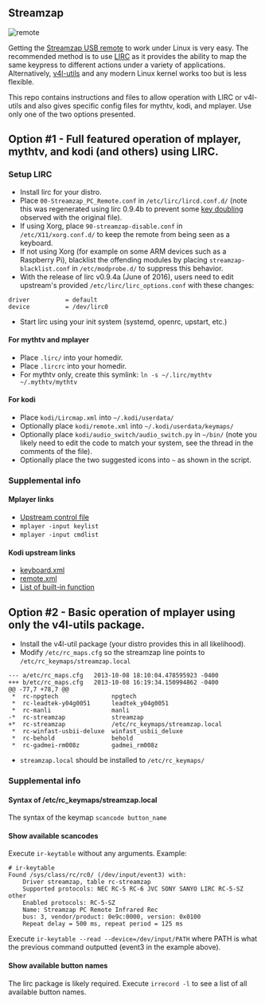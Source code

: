 ## Streamzap
![remote](https://s19.postimg.org/d8bysb1tf/image.jpg)

Getting the [Streamzap USB remote](http://www.streamzap.com/consumer/pc_remote/index.php) to work under Linux is very easy.  The recommended method is to use [LIRC](http://www.lirc.org) as it provides the ability to map the same keypress to different actions under a variety of applications.  Alternatively, [v4l-utils](http://git.linuxtv.org/v4l-utils.git) and any modern Linux kernel works too but is less flexible.

This repo contains instructions and files to allow operation with LIRC or v4l-utils and also gives specific config files for mythtv, kodi, and mplayer.  Use only one of the two options presented.

## Option #1 - Full featured operation of mplayer, mythtv, and kodi (and others) using LIRC.
### Setup LIRC
* Install lirc for your distro.
* Place `00-Streamzap_PC_Remote.conf` in `/etc/lirc/lircd.conf.d/` (note this was regenerated using lirc 0.9.4b to prevent some [key doubling](https://sourceforge.net/p/lirc/tickets/219/) observed with the original file).
* If using Xorg, place `90-streamzap-disable.conf` in `/etc/X11/xorg.conf.d/` to keep the remote from being seen as a keyboard.
* If not using Xorg (for example on some ARM devices such as a Raspberry Pi), blacklist the offending modules by placing `streamzap-blacklist.conf` in `/etc/modprobe.d/` to suppress this behavior.
* With the release of lirc v0.9.4a (June of 2016), users need to edit upstream's provided `/etc/lirc/lirc_options.conf` with these changes:
```
driver          = default
device          = /dev/lirc0
```
* Start lirc using your init system (systemd, openrc, upstart, etc.)

#### For mythtv and mplayer
* Place `.lirc/` into your homedir.
* Place `.lircrc` into your homedir.
* For mythtv only, create this symlink: `ln -s ~/.lirc/mythtv ~/.mythtv/mythtv`

#### For kodi
* Place `kodi/Lircmap.xml` into `~/.kodi/userdata/`
* Optionally place `kodi/remote.xml` into `~/.kodi/userdata/keymaps/`
* Optionally place `kodi/audio_switch/audio_switch.py` in `~/bin/` (note you likely need to edit the code to match your system, see the thread in the comments of the file).
* Optionally place the two suggested icons into `~` as shown in the script.

### Supplemental info
#### Mplayer links
* [Upstream control file](/etc/mplayer/input.conf)
* `mplayer -input keylist`
* `mplayer -input cmdlist`

#### Kodi upstream links
* [keyboard.xml](https://github.com/xbmc/xbmc/blob/master/system/keymaps/keyboard.xml)
* [remote.xml](https://github.com/xbmc/xbmc/blob/master/system/keymaps/remote.xml)
* [List of built-in function](http://kodi.wiki/view/List_of_built-in_functions)

## Option #2 - Basic operation of mplayer using only the v4l-utils package.
* Install the v4l-util package (your distro provides this in all likelihood).
* Modify `/etc/rc_maps.cfg` so the streamzap line points to `/etc/rc_keymaps/streamzap.local`
```
--- a/etc/rc_maps.cfg	2013-10-08 18:10:04.478595923 -0400
+++ b/etc/rc_maps.cfg	2013-10-08 16:19:34.150994862 -0400
@@ -77,7 +78,7 @@
 *	rc-npgtech               npgtech
 *	rc-leadtek-y04g0051      leadtek_y04g0051
 *	rc-manli                 manli
-*	rc-streamzap             streamzap
+*	rc-streamzap             /etc/rc_keymaps/streamzap.local
 *	rc-winfast-usbii-deluxe  winfast_usbii_deluxe
 *	rc-behold                behold
 *	rc-gadmei-rm008z         gadmei_rm008z
```

* `streamzap.local` should be installed to `/etc/rc_keymaps/`

### Supplemental info
#### Syntax of /etc/rc_keymaps/streamzap.local
The syntax of the keymap `scancode button_name`

#### Show available scancodes
Execute `ir-keytable` without any arguments.  Example:
```
# ir-keytable
Found /sys/class/rc/rc0/ (/dev/input/event3) with:
	Driver streamzap, table rc-streamzap
	Supported protocols: NEC RC-5 RC-6 JVC SONY SANYO LIRC RC-5-SZ other
	Enabled protocols: RC-5-SZ
	Name: Streamzap PC Remote Infrared Rec
	bus: 3, vendor/product: 0e9c:0000, version: 0x0100
	Repeat delay = 500 ms, repeat period = 125 ms
```

Execute `ir-keytable --read --device=/dev/input/PATH` where PATH is what the previous command outputted (event3 in the example above).

#### Show available button names
The lirc package is likely required.  Execute `irrecord -l` to see a list of all available button names.
